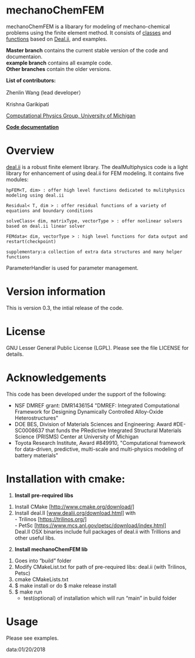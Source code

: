 <B>mechanoChemFEM</B><br>
=======================================================================
mechanoChemFEM is a libarary for modeling of mechano-chemical problems using the finite element method. It consists of [classes](https://htmlpreview.github.io/?https://raw.githubusercontent.com/mechanoChem/mechanoChemFEM/master/doxygen/html/annotated.html) and [functions](https://htmlpreview.github.io/?https://raw.githubusercontent.com/mechanoChem/mechanoChemFEM/master/doxygen/html/modules.html) based on [Deal.ii](https://www.dealii.org/), and examples.

<B>Master branch</B> contains the current stable version of the code and documentaion.<br>
<B>example branch</B> contains all example code.<br>
<B>Other branches</B>  contain the older versions.


<B>List of contributors:</B><br>

Zhenlin Wang (lead developer）<br>

Krishna Garikipati<br>

[Computational Physics Group, University of Michigan](http://umich.edu/~compphys/index.html)


[<B>Code documentation</B>](https://htmlpreview.github.io/?https://raw.githubusercontent.com/mechanoChem/mechanoChemFEM/master/doxygen/html/index.html)

<B>Overview</B><br>
=======================================================================
[deal.ii](http://www.dealii.org) is a robust finite element library.
The dealMultiphysics code is a light library for enhancement of using deal.ii for FEM modeling. It contains five modules:


	hpFEM<T, dim> : offer high level functions dedicated to mulitphysics modeling using deal.ii
	
	Residual< T, dim > : offer residual functions of a variety of equations and boundary conditions

	solveClass< dim, matrixType, vectorType > : offer nonlinear solvers based on deal.ii linear solver

	FEMdata< dim, vectorType > : high level functions for data output and restart(checkpoint)
	
	supplementary:a collection of extra data structures and many helper functions

	
ParameterHandler is used for parameter management. 


<B>Version information</B><br>
=======================================================================
This is version 0.3, the intial release of the code.


<B>License</B><br>
=======================================================================
GNU Lesser General Public License (LGPL). Please see the file LICENSE for details.



<B>Acknowledgements</B><br>
=======================================================================
This code has been developed under the support of the following: <br>

- NSF DMREF grant: DMR1436154 "DMREF: Integrated Computational Framework for Designing Dynamically Controlled Alloy-Oxide Heterostructures" <br>
- DOE BES, Division of Materials Sciences and Engineering: Award #DE-SC0008637 that funds the PRedictive Integrated Structural Materials Science (PRISMS) Center at University of Michigan <br>
- Toyota Research Institute, Award #849910, "Computational framework for data-driven, predictive, multi-scale and multi-physics modeling of battery materials" <br>

<B>Installation with cmake:</B><br>
=======================================================================
1. <B>Install pre-required libs</B><br>


  1) Install CMake [http://www.cmake.org/download/]<br>
  2) Install deal.II [www.dealii.org/download.html] with<br>
		 - Trilinos [https://trilinos.org/]<br>
		 - PetSc [https://www.mcs.anl.gov/petsc/download/index.html]<br>
     Deal.II OSX binaries include full packages of deal.ii with Trillions and other useful libs.


2. <B>Install mechanoChemFEM lib</B><br>


  1) Goes into “build” folder<br>
  2) Modify CMakeList.txt for path of pre-required libs: deal.ii (with Trilinos, Petsc) <br>
  3) cmake CMakeLists.txt <br>
  4) $ make install or do $ make release install<br>
  5) $ make run <br>
     - test(optional) of installation which will run “main” in build folder <br>


<B>Usage</B><br>
=======================================================================
Please see examples.


data:01/20/2018
